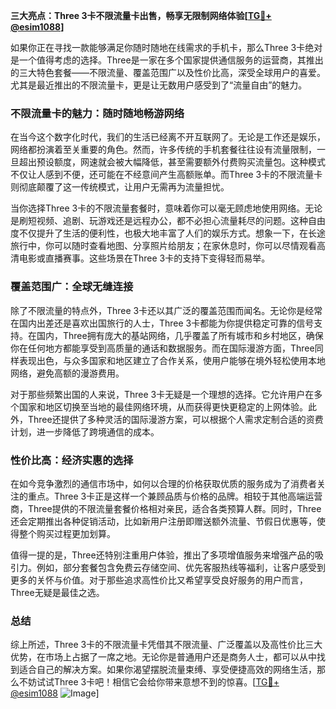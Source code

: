 **三大亮点：Three 3卡不限流量卡出售，畅享无限制网络体验[[TG💪+ @esim1088](https://t.me/s/esim1088)]**

如果你正在寻找一款能够满足你随时随地在线需求的手机卡，那么Three 3卡绝对是一个值得考虑的选择。Three是一家在多个国家提供通信服务的运营商，其推出的三大特色套餐——不限流量、覆盖范围广以及性价比高，深受全球用户的喜爱。尤其是最近推出的不限流量卡，更是让无数用户感受到了“流量自由”的魅力。

### 不限流量卡的魅力：随时随地畅游网络

在当今这个数字化时代，我们的生活已经离不开互联网了。无论是工作还是娱乐，网络都扮演着至关重要的角色。然而，许多传统的手机套餐往往设有流量限制，一旦超出预设额度，网速就会被大幅降低，甚至需要额外付费购买流量包。这种模式不仅让人感到不便，还可能在不经意间产生高额账单。而Three 3卡的不限流量卡则彻底颠覆了这一传统模式，让用户无需再为流量担忧。

当你选择Three 3卡的不限流量套餐时，意味着你可以毫无顾虑地使用网络。无论是刷短视频、追剧、玩游戏还是远程办公，都不必担心流量耗尽的问题。这种自由度不仅提升了生活的便利性，也极大地丰富了人们的娱乐方式。想象一下，在长途旅行中，你可以随时查看地图、分享照片给朋友；在家休息时，你可以尽情观看高清电影或直播赛事。这些场景在Three 3卡的支持下变得轻而易举。

### 覆盖范围广：全球无缝连接

除了不限流量的特点外，Three 3卡还以其广泛的覆盖范围而闻名。无论你是经常在国内出差还是喜欢出国旅行的人士，Three 3卡都能为你提供稳定可靠的信号支持。在国内，Three拥有庞大的基站网络，几乎覆盖了所有城市和乡村地区，确保你在任何地方都能享受到高质量的通话和数据服务。而在国际漫游方面，Three同样表现出色，与众多国家和地区建立了合作关系，使用户能够在境外轻松使用本地网络，避免高额的漫游费用。

对于那些频繁出国的人来说，Three 3卡无疑是一个理想的选择。它允许用户在多个国家和地区切换至当地的最佳网络环境，从而获得更快更稳定的上网体验。此外，Three还提供了多种灵活的国际漫游方案，可以根据个人需求定制合适的资费计划，进一步降低了跨境通信的成本。

### 性价比高：经济实惠的选择

在如今竞争激烈的通信市场中，如何以合理的价格获取优质的服务成为了消费者关注的重点。Three 3卡正是这样一个兼顾品质与价格的品牌。相较于其他高端运营商，Three提供的不限流量套餐价格相对亲民，适合各类预算人群。同时，Three还会定期推出各种促销活动，比如新用户注册即赠送额外流量、节假日优惠等，使得整个购买过程更加划算。

值得一提的是，Three还特别注重用户体验，推出了多项增值服务来增强产品的吸引力。例如，部分套餐包含免费云存储空间、优先客服热线等福利，让客户感受到更多的关怀与价值。对于那些追求高性价比又希望享受良好服务的用户而言，Three无疑是最佳之选。

### 总结

综上所述，Three 3卡的不限流量卡凭借其不限流量、广泛覆盖以及高性价比三大优势，在市场上占据了一席之地。无论你是普通用户还是商务人士，都可以从中找到适合自己的解决方案。如果你渴望摆脱流量束缚、享受便捷高效的网络生活，那么不妨试试Three 3卡吧！相信它会给你带来意想不到的惊喜。[[TG💪+ @esim1088](https://t.me/s/esim1088) ![Image](https://i.postimg.cc/4NQfJmqS/Snipaste-2025-05-13-00-14-12.png)]